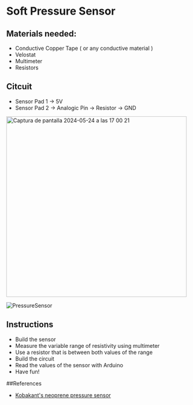 # Soft Pressure Sensor

## Materials needed:

- Conductive Copper Tape ( or any conductive material )
- Velostat
- Multimeter
- Resistors

## Citcuit

- Sensor Pad 1 -> 5V
- Sensor Pad 2 -> Analogic Pin -> Resistor -> GND

<img width="475" alt="Captura de pantalla 2024-05-24 a las 17 00 21" src="https://github.com/linalab/sensors_library/assets/19651027/72ae1040-80ca-45b6-890f-004bab5e0c33">

![PressureSensor](https://github.com/linalab/sensors_library/assets/19651027/a679a7cb-1fe0-40c3-87ce-6721c0554454)


## Instructions
- Build the sensor
- Measure the variable range of resistivity using multimeter
- Use a resistor that is between both values ​​of the range
- Build the circuit
- Read the values of the sensor with Arduino
- Have fun!


##References
- [Kobakant's neoprene pressure sensor](https://www.kobakant.at/DIY/?p=65)


